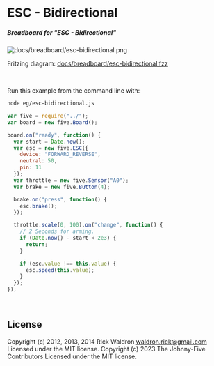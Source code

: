 <!--remove-start-->

# ESC - Bidirectional

<!--remove-end-->






##### Breadboard for "ESC - Bidirectional"



![docs/breadboard/esc-bidirectional.png](breadboard/esc-bidirectional.png)<br>

Fritzing diagram: [docs/breadboard/esc-bidirectional.fzz](breadboard/esc-bidirectional.fzz)

&nbsp;




Run this example from the command line with:
```bash
node eg/esc-bidirectional.js
```


```javascript
var five = require("../");
var board = new five.Board();

board.on("ready", function() {
  var start = Date.now();
  var esc = new five.ESC({
    device: "FORWARD_REVERSE",
    neutral: 50,
    pin: 11
  });
  var throttle = new five.Sensor("A0");
  var brake = new five.Button(4);

  brake.on("press", function() {
    esc.brake();
  });

  throttle.scale(0, 100).on("change", function() {
    // 2 Seconds for arming.
    if (Date.now() - start < 2e3) {
      return;
    }

    if (esc.value !== this.value) {
      esc.speed(this.value);
    }
  });
});

```








&nbsp;

<!--remove-start-->

## License
Copyright (c) 2012, 2013, 2014 Rick Waldron <waldron.rick@gmail.com>
Licensed under the MIT license.
Copyright (c) 2023 The Johnny-Five Contributors
Licensed under the MIT license.

<!--remove-end-->
